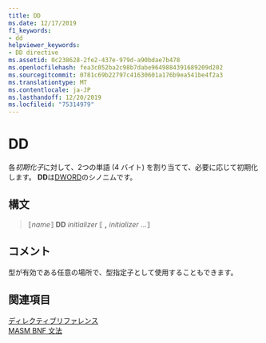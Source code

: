 ```yaml
---
title: DD
ms.date: 12/17/2019
f1_keywords:
- dd
helpviewer_keywords:
- DD directive
ms.assetid: 0c238628-2fe2-437e-979d-a90bdae7b478
ms.openlocfilehash: fea3c052ba2c98b7dabe9649884391689209d202
ms.sourcegitcommit: 0781c69b22797c41630601a176b9ea541be4f2a3
ms.translationtype: MT
ms.contentlocale: ja-JP
ms.lasthandoff: 12/20/2019
ms.locfileid: "75314979"
---
```

# <a name="dd"></a>DD

各*初期化子*に対して、2つの単語 (4 バイト) を割り当てて、必要に応じて初期化します。 **DD**は[DWORD](dword.md)のシノニムです。

## <a name="syntax"></a>構文

> ⟦*name*⟧ **DD** *initializer* ⟦ __,__ *initializer* ...⟧

## <a name="remarks"></a>コメント

型が有効である任意の場所で、型指定子として使用することもできます。

## <a name="see-also"></a>関連項目

[ディレクティブリファレンス](directives-reference.md)\
[MASM BNF 文法](masm-bnf-grammar.md)

